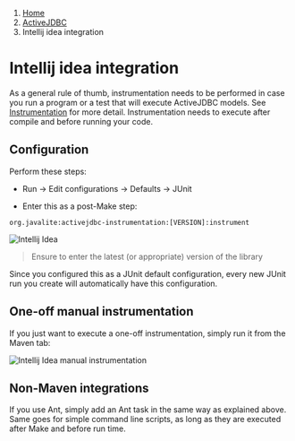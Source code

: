 <ol class=breadcrumb>
   <li><a href=/>Home</a></li>
   <li><a href=/activejdbc>ActiveJDBC</a></li>
   <li class=active>Intellij idea integration</li>
</ol>
<div class=page-header>
   <h1>Intellij idea integration <small></small></h1>
</div>



As a general rule of thumb, instrumentation needs to be performed in case you run a program or a test that will execute ActiveJDBC models.
See [Instrumentation](instrumentation) for more detail. Instrumentation needs to execute after compile and before running your code.

## Configuration


Perform these steps:

* Run -> Edit configurations -> Defaults -> JUnit

* Enter this as a post-Make step:

```
org.javalite:activejdbc-instrumentation:[VERSION]:instrument
```

![Intellij Idea](images/idea_config.png)

> Ensure to enter the latest (or appropriate) version of the library

Since you configured this as a JUnit default configuration, every new JUnit run you create will automatically have this
configuration.

## One-off manual instrumentation

If you just want to execute a one-off instrumentation, simply run it from the Maven tab:

![Intellij Idea manual instrumentation](images/idea_config.png)


## Non-Maven integrations

If you use Ant, simply add an Ant task in the same way as explained above. Same goes for simple command line scripts,
as long as they are executed after Make and before run time.
